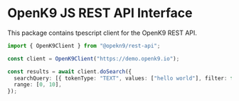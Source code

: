# OpenK9 JS REST API Interface

This package contains tpescript client for the OpenK9 REST API.

```typescript
import { OpenK9Client } from "@opekn9/rest-api";

const client = OpenK9Client("https://demo.openk9.io");

const results = await client.doSearch({
  searchQuery: [{ tokenType: "TEXT", values: ["hello world"], filter: false }],
  range: [0, 10],
});

```
